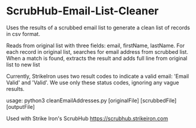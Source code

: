 # ScrubHub-Email-List-Cleaner
Uses the results of a scrubbed email list to generate a clean list of records in csv format.

Reads from original list with three fields: email, firstName, lastName.
For each record in original list, searches for email address from scrubbed list.
When a match is found, extracts the result and adds full line from original list to new list

Currently, StrikeIron uses two result codes to indicate a valid email: 'Email Valid' and 'Valid'.
We use only these status codes, ignoring any vague results.

usage: python3 cleanEmailAddresses.py [originalFile] [scrubbedFile] [outputFile]

Used with Strike Iron's ScrubHub https://scrubhub.strikeiron.com
